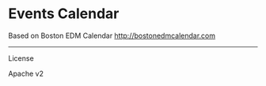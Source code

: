 Events Calendar
========================

Based on Boston EDM Calendar http://bostonedmcalendar.com


-----

License

Apache v2
